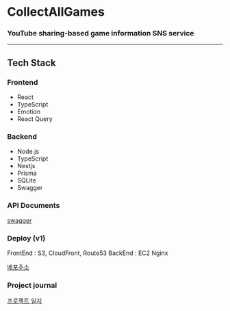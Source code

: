 # CollectAllGames

### YouTube sharing-based game information SNS service

---

## Tech Stack

### Frontend

- React
- TypeScript
- Emotion
- React Query

### Backend

- Node.js
- TypeScript
- Nestjs
- Prisma
- SQLite
- Swagger

### API Documents

[swagger](https://collect-all-games.kro.kr/api-docs#/)

### Deploy (v1)

FrontEnd : S3, CloudFront, Route53
BackEnd : EC2 Nginx

[배포주소](https://www.collectly.site/)

### Project journal

[프로젝트 일지](https://checkered-lint-481.notion.site/CollectAllGames-55edd12a611c42ae9c517b8dd07932ab)
